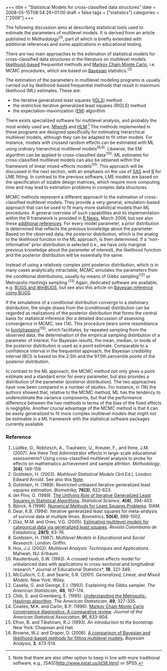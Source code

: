 +++
title = "Statistical Models for cross-classified data structures"
date = 2008-05-15T08:54:26+01:00
draft = false
tags = ["statistics"]
categories = ["2008"]
+++

The following discussion aims at describing statistical tools used to estimate the parameters of multilevel models. It is derived from an article published in *Methodology*<sup>(1)</sup>, part of which is briefly extended with additional references and some applications in educational testing.

<!--more-->

There are two main approaches to the estimation of statistical models for cross-classified data structures in the literature on multilevel models: [likelihood-based][likelihood-based] frequentist methods and [Markov Chain Monte Carlo][Markov Chain Monte Carlo], i.e. MCMC procedures, which are based on [Bayesian][Bayesian] statistics.<sup>(2)</sup>

The estimation of the parameters in multilevel modeling programs is usually carried out by likelihood-based frequentist methods that result in maximum likelihood (ML) estimates. These are:

- the iterative generalized least squares ([IGLS][IGLS]) method 
- the restrictive iterative generalized least squares (RIGLS) method 
- the expectation-maximization ([EM][EM]) algorithm

There exists specialized software for multilevel analysis, and probably the most widely used are: [MlwinN][MlwinN] and [HLM][HLM].[^1] The methods implemented in these programs are designed specifically for estimating hierarchical multilevel models, although they can be adapted to fit other models. For instance, models with crossed random effects can be estimated with ML using ordinary hierarchical multilevel models<sup>(8,9)</sup>. Likewise, the EM algorithm can be applied to cross-classified data<sup>(10)</sup>. ML estimates for cross-classified multilevel models can also be obtained within the framework of linear mixed-effects models<sup>(11)</sup>. This approach will be discussed in the next section, with an emphasis on the use of [SAS][SAS] and [R][R] for LME fitting. In contrast to the previous software, LME models are based on the specification of sizable design matrices, which require more computing time and may lead to estimation problems in complex data structures.

MCMC methods represent a different approach to the estimation of cross-classified multilevel models. They provide a very general, simulation-based approach that can be used to fit many more statistical models than ML procedures. A general overview of such capabilities and its implementation within the R framework is provided in [R News][R News], March 2006, but see also these [additional references]. For every model parameter, a prior distribution is determined that reflects the previous knowledge about the parameter. Based on the observed data, the posterior distribution, which is the analog to the likelihood function in the ML approach, is then determined. If a “non-informative” prior distribution is selected (i.e., we have only marginal previous knowledge about the parameter of interest), the likelihood function and the posterior distribution will be essentially the same.

Instead of using a relatively complex joint posterior distribution, which is in many cases analytically intractable, MCMC simulates the parameters from the conditional distributions, usually by means of Gibbs sampling<sup>(12)</sup> or Metropolis-Hastings sampling.<sup>(13)</sup> Again, dedicated software are available, e.g. [BUGS and WinBUGS][BUGS and WinBUGS], but see also this article on [Bayesian inference using BUGS][Bayesian inference using BUGS].

If the simulations of a conditional distribution converge to a stationary distribution, the single draws from the (conditional) distribution can be regarded as realizations of the posterior distribution that forms the central basis for statistical inference (for a detailed discussion of assessing convergence in MCMC, see (14). This procedure bears some resemblance to [bootstrapping][bootstrapping]<sup>(15)</sup>, which facilitates, by repeated sampling from the observed data, the determination of the empirical sampling distribution of a parameter of interest. For Bayesian results, the mean, median, or mode of the posterior distribution is used as a point estimate. Comparable to a confidence interval in the frequentist approach, the Bayesian credibility interval (BCI) is based on the 2.5th and the 97.5th percentile points of the posterior distribution.

In contrast to the ML approach, the MCMC method not only gives a point estimate and a standard error for every parameter, but also provides a distribution of the parameter (posterior distribution). The two approaches have now been compared in a number of studies. For instance, in (16) the authors showed that, relative to the MCMC method, ML has the tendency to underestimate the variance components, but that the performance difference between the two methods in terms of the bias of the fixed effects is negligible. Another crucial advantage of the MCMC method is that it can be easily generalized to fit more complex multilevel models that might not be estimable in a ML framework with the statistical software packages currently available.

### Reference

1. Lüdtke, O., Robitzsch, A., Trautwein, U., Kreuter, F., and Ihme, J.M. (2007). Are there Test Administrator effects in large-scale educational assessments? Using cross-classified multilevel analysis to probe for effects on mathematics achievement and sample attrition. *Methodology*, **3(4)**, 149-159.
2. Goldstein, H. (2003). *Multilevel Statistical Models* (3rd Ed.). London: Edward Arnold. See also this <a href="http://www.aliquote.org/memos/2008/02/16/applications-of-latent-trait-and-latent-class-models-in-the-social-sciences/">Note</a>.
3. Goldstein, H. (1989). Restricted unbiased iterative generalized least squares estimation. *Biometrika*, **76(3)**, 622-623.
4. del Pino, G. (1989). <a href="http://projecteuclid.org/DPubS/Repository/1.0/Disseminate?view=body&amp;id=pdf_1&amp;handle=euclid.ss/1177012408">The Unifying Role of Iterative Generalized Least Squares in Statistical Algorithms</a>. *Statistical Science*, **4(4)**, 394-403.
5. Björck, Å (1996). <a href="http://www.mai.liu.se/~akbjo/LSPbook.html">Numerical Methods for Least Squares Problems</a>. SIAM. 
6. Dear, K.B. (1994). Iterative generalized least squares for meta-analysis of survival data at multiple times. *Biometrics*, **50(4)**, 989-1002.
7. Díaz, M.M. and Ones, V.G. (2005). <a href="http://www.emis.de/journals/RCE/V28/V28_1_63MonteroGuerra.pdf">Estimating multilevel models for categorical data via generalized least squares</a>. *Revista Colombiana de Estadística*, **28(1)**, 63-76.
8. Goldstein, H. (1987). *Multilevel Models in Educational and Social Research*. London: Griffin.
9. Hox, J.J. (2002). *Multilevel Analysis: Techniques and Applications*. Mahwah, NJ: Erlbaum.
10. Raudenbush, S.W. (1993). A crossed random effects model for unbalanced data with applications in cross-sectional and longitudinal research.* Journal of Educational Statistics*, **18**, 321-349.
11. McCulloch, C.E. and Searle, S.R. (2001). *Generalized, Linear, and Mixed Models*. New York: Wiley.
12. Casella, G. and George, E.I. (1992). Explaining the Gibbs sampler. *The American Statistician*, **46**, 167-174.
13. Chib, S. and Greenberg, E. (1995). <a href="http://allman.rhon.itam.mx/~lnieto/index_archivos/Chib&amp;Greenberg1995.pdf">Understanding the Metropolis-Hastings algorithm</a>. *The American Statistician*, **49**, 327-335.
14. Cowles, M.K. and Carlin, B.P. (1996). <a href="http://www.public.iastate.edu/~alicia/stat544/rr94-008.pdf">Markov Chain Monte Carlo convergence diagnostics: A comparative review</a>. *Journal of the American Statistical Association*, **91**, 833-904.
15. Efron, B. and Tibshirani, R.J. (1993). *An introduction to the bootstrap*. New York: Chapman and Hall.
16. Browne, W.J. and Draper, D. (2006). <a href="http://ba.stat.cmu.edu/journal/2006/vol01/issue03/draper2.pdf">A comparison of Bayesian and likelihood-based methods for fitting multilevel models</a>. *Bayesian Analysis*, **3**, 473-514.

[^1]: Note that there are also other option to keep in line with more traditional software, e.g., [SAS[(http://www.estat.us/id38.html) or SPSS.


[likelihood-based]: http://en.wikipedia.org/wiki/Likelihood_principle "Wikipedia"
[Markov Chain Monte Carlo]: http://en.wikipedia.org/wiki/Markov_Chain_Monte_Carlo "Wikipedia"
[Bayesian]: http://en.wikipedia.org/wiki/Bayesian_inference "Wikipedia"
[IGLS]: http://en.wikipedia.org/wiki/Iteratively_re-weighted_least_squares "Wikipedia"
[EM]: http://en.wikipedia.org/wiki/Expectation-maximization_algorithm "Wikipedia"
[MlwinN]: http://www.cmm.bristol.ac.uk/MLwiN/index.shtml
[HLM]: http://www.ssicentral.com/hlm/index.html
[SAS]: http://www.sas.com
[R]: http://cran.r-project.org
[R News]: http://cran.r-project.org/doc/Rnews/Rnews_2006-1.pdf
[additional references]: http://tolstoy.newcastle.edu.au/R/help/05/09/12589.html
[BUGS and WinBUGS]: http://www.mrc-bsu.cam.ac.uk/bugs/
[Bayesian inference using BUGS]: http://citeseer.ist.psu.edu/298379.html
[bootstrapping]: http://en.wikipedia.org/wiki/Bootstrapping_%28statistics%29 "Wikipedia"